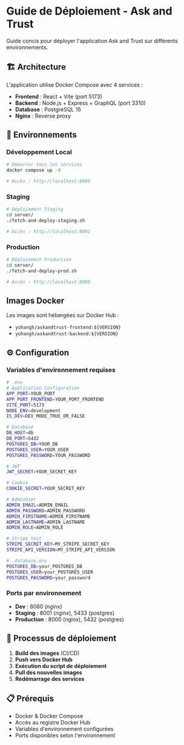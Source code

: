# Guide de Déploiement - Ask and Trust

Guide concis pour déployer l'application Ask and Trust sur différents environnements.

## 🏗️ Architecture

L'application utilise Docker Compose avec 4 services :
- **Frontend** : React + Vite (port 5173)
- **Backend** : Node.js + Express + GraphQL (port 3310)
- **Database** : PostgreSQL 15
- **Nginx** : Reverse proxy

## 🚀 Environnements

### Développement Local
```bash
# Démarrer tous les services
docker compose up -d

# Accès : http://localhost:8080
```

### Staging
```bash
# Déploiement Staging
cd server/
./fetch-and-deploy-staging.sh

# Accès : http://localhost:8001
```

### Production
```bash
# Déploiement Production
cd server/
./fetch-and-deploy-prod.sh

# Accès : http://localhost:8000
```

## Images Docker

Les images sont hébergées sur Docker Hub :
- `yohangh/askandtrust-frontend:${VERSION}`
- `yohangh/askandtrust-backend:${VERSION}`

## ⚙️ Configuration

### Variables d'environnement requises
```bash
# .env
# Application Configuration
APP_PORT=YOUR_PORT
APP_PORT_FRONTEND=YOUR_PORT_FRONTEND
VITE_PORT=5173
NODE_ENV=development
IS_DEV=DEV_MODE_TRUE_OR_FALSE

# Database
DB_HOST=db
DB_PORT=5432
POSTGRES_DB=YOUR_DB
POSTGRES_USER=YOUR_USER
POSTGRES_PASSWORD=YOUR_PASSWORD

# JWT
JWT_SECRET=YOUR_SECRET_KEY

# Cookie
COOKIE_SECRET=YOUR_SECRET_KEY

# AdminUser
ADMIN_EMAIL=ADMIN_EMAIL
ADMIN_PASSWORD=ADMIN_PASSWORD
ADMIN_FIRSTNAME=ADMIN_FIRSTNAME
ADMIN_LASTNAME=ADMIN_LASTNAME
ADMIN_ROLE=ADMIN_ROLE

# Stripe test
STRIPE_SECRET_KEY=MY_STRIPE_SECRET_KEY
STRIPE_API_VERSION=MY_STRIPE_API_VERSION

# .database.env
POSTGRES_DB=your_POSTGRES_DB
POSTGRES_USER=your_POSTGRES_USER
POSTGRES_PASSWORD=your_password
```

### Ports par environnement
- **Dev** : 8080 (nginx)
- **Staging** : 8001 (nginx), 5433 (postgres)
- **Production** : 8000 (nginx), 5432 (postgres)

## 🔄 Processus de déploiement

1. **Build des images** (CI/CD)
2. **Push vers Docker Hub**
3. **Exécution du script de déploiement**
4. **Pull des nouvelles images**
5. **Redémarrage des services**

## 📋 Prérequis

- Docker & Docker Compose
- Accès au registre Docker Hub
- Variables d'environnement configurées
- Ports disponibles selon l'environnement
